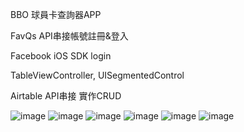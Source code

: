 BBO 球員卡查詢器APP

FavQs API串接帳號註冊&登入

Facebook iOS SDK login

TableViewController, UISegmentedControl

Airtable API串接 實作CRUD

![image](https://github.com/Lou1202/BBO/blob/main/BBO截圖1.png)
![image](https://github.com/Lou1202/BBO/blob/main/BBO截圖2.png)
![image](https://github.com/Lou1202/BBO/blob/main/BBO截圖3.png)
![image](https://github.com/Lou1202/BBO/blob/main/BBO截圖4.png)
![image](https://github.com/Lou1202/BBO/blob/main/BBO截圖5.png)
![image](https://github.com/Lou1202/BBO/blob/main/BBO截圖6.png)
